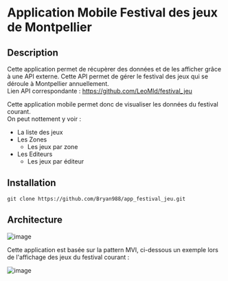 # Application Mobile Festival des jeux de Montpellier

## Description 

Cette application permet de récupèrer des données et de les afficher grâce à une API externe. 
Cette API permet de gérer le festival des jeux qui se déroule à Montpellier annuellement.  
Lien API correspondante : https://github.com/LeoMld/festival_jeu

Cette application mobile permet donc de visualiser les données du festival courant.  
On peut nottement y voir : 
* La liste des jeux
* Les Zones
  * Les jeux par zone
* Les Editeurs
  * Les jeux par éditeur
  
## Installation 

``` 
git clone https://github.com/Bryan988/app_festival_jeu.git
```

## Architecture 

![image](https://user-images.githubusercontent.com/55983043/113162475-9ed0a180-923f-11eb-8602-19d5f942ba04.png)

Cette application est basée sur la pattern MVI, ci-dessous un exemple lors de l'affichage des jeux du festival courant :

![image](https://user-images.githubusercontent.com/55983043/113166108-c07f5800-9242-11eb-8b7f-ee3cff1640ae.png)

